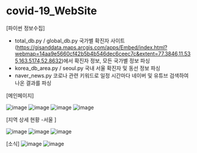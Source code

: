 # covid-19_WebSite

[파이썬 정보수집]
 - total_db.py / global_db.py
   국가별 확진자 사이트 (https://gisanddata.maps.arcgis.com/apps/Embed/index.html?webmap=14aa9e5660cf42b5b4b546dec6ceec7c&extent=77.3846,11.535,163.5174,52.8632)에서 확진자 정보, 모든 국가별 정보 파싱
 - korea_db_area.py / seoul.py
   국내 서울 확진자 및 동선 정보 파싱
 - naver_news.py
   코로나 관련 키워드로 일정 시간마다 네이버 및 유튜브 검색하여 나온 결과를 파싱
   
[메인페이지]

![image](https://user-images.githubusercontent.com/50505445/109693716-58027400-7bcd-11eb-85c9-67a7b9c9c548.png)
![image](https://user-images.githubusercontent.com/50505445/109693764-66509000-7bcd-11eb-8ace-740b01223597.png)
![image](https://user-images.githubusercontent.com/50505445/109693817-72d4e880-7bcd-11eb-857b-2a10021c8197.png)
![image](https://user-images.githubusercontent.com/50505445/109693869-7f594100-7bcd-11eb-8551-e92cbd3171ac.png)

[지역 상세 현황 -서울 ]

![image](https://user-images.githubusercontent.com/50505445/109694070-b891b100-7bcd-11eb-86dd-94c8797d88a3.png)
![image](https://user-images.githubusercontent.com/50505445/109694096-bf202880-7bcd-11eb-9890-eaa5df04b507.png)
![image](https://user-images.githubusercontent.com/50505445/109694142-ce06db00-7bcd-11eb-86d1-d91ff22e8cb1.png)

[소식]
![image](https://user-images.githubusercontent.com/50505445/109695007-c267e400-7bce-11eb-8ce4-16e34e9a34ac.png)
![image](https://user-images.githubusercontent.com/50505445/109695125-e7f4ed80-7bce-11eb-8dda-10339ecf90f6.png)
